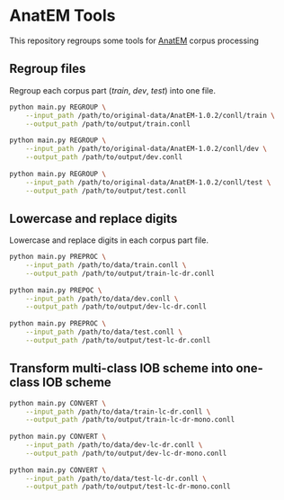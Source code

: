 # AnatEM Tools

This repository regroups some tools for [AnatEM](http://nactem.ac.uk/anatomytagger/) corpus processing

## Regroup files

Regroup each corpus part (*train*, *dev*, *test*) into one file.

```bash
python main.py REGROUP \
    --input_path /path/to/original-data/AnatEM-1.0.2/conll/train \
    --output_path /path/to/output/train.conll
    
python main.py REGROUP \
    --input_path /path/to/original-data/AnatEM-1.0.2/conll/dev \
    --output_path /path/to/output/dev.conll
    
python main.py REGROUP \
    --input_path /path/to/original-data/AnatEM-1.0.2/conll/test \
    --output_path /path/to/output/test.conll
```

## Lowercase and replace digits

Lowercase and replace digits in each corpus part file.

```bash
python main.py PREPROC \
    --input_path /path/to/data/train.conll \
    --output_path /path/to/output/train-lc-dr.conll
    
python main.py PREPOC \
    --input_path /path/to/data/dev.conll \
    --output_path /path/to/output/dev-lc-dr.conll
    
python main.py PREPROC \
    --input_path /path/to/data/test.conll \
    --output_path /path/to/output/test-lc-dr.conll
```

## Transform multi-class IOB scheme into one-class IOB scheme

```bash
python main.py CONVERT \
    --input_path /path/to/data/train-lc-dr.conll \
    --output_path /path/to/output/train-lc-dr-mono.conll
    
python main.py CONVERT \
    --input_path /path/to/data/dev-lc-dr.conll \
    --output_path /path/to/output/dev-lc-dr-mono.conll
    
python main.py CONVERT \
    --input_path /path/to/data/test-lc-dr.conll \
    --output_path /path/to/output/test-lc-dr-mono.conll
```